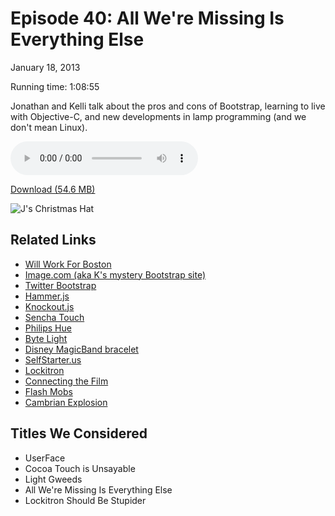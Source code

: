 Episode 40: All We're Missing Is Everything Else
====
January 18, 2013

Running time: 1:08:55

Jonathan and Kelli talk about the pros and cons of Bootstrap, learning to live with Objective-C, and new developments in lamp programming (and we don't mean Linux).

<audio preload="auto" controls>
	<source src="https://s3.amazonaws.com/nitch/Episode_40_All_We_Are_Missing_Is_Everything_Else.mp3" type="audio/mpeg" />
	<source src="https://s3.amazonaws.com/nitch/Episode_40_All_We_Are_Missing_Is_Everything_Else.ogg" type="audio/ogg" />
</audio>

[Download (54.6 MB)](https://s3.amazonaws.com/nitch/Episode_40_All_We_Are_Missing_Is_Everything_Else.mp3 "Episode 40: All We're Missing Is Everything Else")

![J's Christmas Hat](https://pbs.twimg.com/media/BAvTnu9CcAA--nn.jpg:large)

## Related Links

* [Will Work For Boston](http://www.willworkforboston.com/)
* [Image.com (aka K's mystery Bootstrap site)](http://image.com)
* [Twitter Bootstrap](http://twitter.github.com/bootstrap/)
* [Hammer.js](http://eightmedia.github.com/hammer.js/)
* [Knockout.js](http://knockoutjs.com/)
* [Sencha Touch](http://www.sencha.com/products/touch)
* [Philips Hue](http://www.meethue.com/)
* [Byte Light](http://www.bytelight.net/)
* [Disney MagicBand bracelet](http://www.travelweekly.com/North-America-Travel/RFID-bracelets-a-game-changer-for-Disney/)
* [SelfStarter.us](http://selfstarter.us/)
* [Lockitron](https://lockitron.com/)
* [Connecting the Film](http://connectingthefilm.com/)
* [Flash Mobs](http://en.wikipedia.org/wiki/Flash_mob)
* [Cambrian Explosion](http://en.wikipedia.org/wiki/Cambrian_explosion)

## Titles We Considered

* UserFace
* Cocoa Touch is Unsayable
* Light Gweeds
* All We're Missing Is Everything Else
* Lockitron Should Be Stupider
